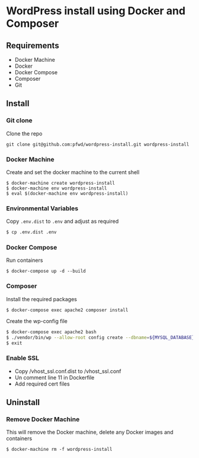 # WordPress install using Docker and Composer


## Requirements

- Docker Machine
- Docker
- Docker Compose
- Composer
- Git

## Install

### Git clone

Clone the repo

```
git clone git@github.com:pfwd/wordpress-install.git wordpress-install
```

### Docker Machine

Create and set the docker machine to the current shell

```
$ docker-machine create wordpress-install
$ docker-machine env wordpress-install
$ eval $(docker-machine env wordpress-install)
```

### Environmental Variables
Copy `.env.dist` to `.env` and adjust as required

```bash
$ cp .env.dist .env
```

### Docker Compose
Run containers
```
$ docker-compose up -d --build
```

### Composer

Install the required packages
```
$ docker-compose exec apache2 composer install
```
Create the wp-config file
```bash
$ docker-compose exec apache2 bash
$ ./vendor/bin/wp --allow-root config create --dbname=${MYSQL_DATABASE} --dbuser=root --dbpass=${MYSQL_ROOT_PASSWORD}  --dbhost=mysql
$ exit
```

### Enable SSL

- Copy /vhost_ssl.conf.dist to /vhost_ssl.conf
- Un comment line 11 in Dockerfile
- Add required cert files

## Uninstall

### Remove Docker Machine 

This will remove the Docker machine, delete any Docker images and containers
```
$ docker-machine rm -f wordpress-install
```